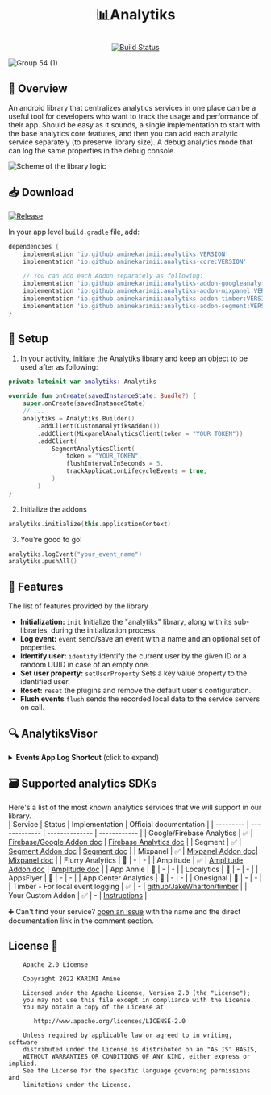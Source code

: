 # <p align="center"> 📊Analytiks</p>
<p align="center">
  <a href="https://github.com/aminekarimii/analytiks/actions"><img alt="Build Status" src="https://github.com/aminekarimii/analytiks/workflows/Android%20CI/badge.svg"/></a>
</p>  

![Group 54 (1)](https://user-images.githubusercontent.com/20410115/228402805-3309d17a-0bc5-4404-90f8-20c9b30e33a9.png)

## 💭 Overview

An android library that centralizes analytics services in one place can be a useful tool for
developers who want to track the usage and performance of their app.
Should be easy as it sounds, a single implementation to start with the base analytics core features,
and then you can add each analytic service separately (to preserve library size).
A debug analytics mode that can log the same properties in the debug console.

![Scheme of the library logic](https://user-images.githubusercontent.com/20410115/225161402-d3a7d24f-da0d-4360-abab-fe86c68f0214.png)

## 📥 Download
[![Release](https://img.shields.io/maven-central/v/io.github.aminekarimii/analytiks)](https://img.shields.io/maven-central/v/io.github.aminekarimii/analytiks)

In your app level ```build.gradle``` file, add:

```gradle
dependencies {
    implementation 'io.github.aminekarimii:analytiks:VERSION'
    implementation 'io.github.aminekarimii:analytiks-core:VERSION'

    // You can add each Addon separately as following:
    implementation 'io.github.aminekarimii:analytiks-addon-googleanalytics:VERSION'
    implementation 'io.github.aminekarimii:analytiks-addon-mixpanel:VERSION'
    implementation 'io.github.aminekarimii:analytiks-addon-timber:VERSION'
    implementation 'io.github.aminekarimii:analytiks-addon-segment:VERSION'
}
```

## 🔌 Setup

1. In your activity, initiate the Analytiks library and keep an object to be used after as
following:

```kotlin
private lateinit var analytiks: Analytiks

override fun onCreate(savedInstanceState: Bundle?) {
    super.onCreate(savedInstanceState)
    // ...
    analytiks = Analytiks.Builder()
        .addClient(CustomAnalytiksAddon())
        .addClient(MixpanelAnalyticsClient(token = "YOUR_TOKEN"))
        .addClient(
            SegmentAnalyticsClient(
                token = "YOUR_TOKEN",
                flushIntervalInSeconds = 5,
                trackApplicationLifecycleEvents = true,
            )
        )
}
```

2. Initialize the addons

```kotlin
analytiks.initialize(this.applicationContext)
```

3. You're good to go!

```kotlin
analytiks.logEvent("your_event_name")
analytiks.pushAll()
```

## 🧪 Features

The list of features provided by the library

- **Initialization:** `init` Initialize the "analytiks" library, along with its sub-libraries,
  during the initialization process.
- **Log event:** `event` send/save an event with a name and an optional set of properties.
- **Identify user:** `identify` Identify the current user by the given ID or a random UUID in case
  of an empty one.
- **Set user property:** `setUserProperty` Sets a key value property to the identified user.
- **Reset:** `reset` the plugins and remove the default user's configuration.
- **Flush events** `flush` sends the recorded local data to the service servers on call.

## 🔍 AnalytiksVisor
<details>
<summary><strong> Events App Log Shortcut</strong> (click to expand) </summary>

The latest update introduces an internal application, `analytiks-addon-appvisor`. This addition provides developers with a streamlined interface to visualize, share, and manage application events efficiently. 

### Key Features

- **Event Visualization**: Easily view all recorded events within your application in a simple and intuitive UI.
## 🚧 Comming up
- **Event Sharing**: Share specific events as text directly from the app visor, facilitating seamless collaboration among team members.
- **New Event Notifications**: Receive notifications for new events to stay updated on your app's activity without constant manual checks.

### Getting Started

To integrate this feature into your application, follow the steps below:

1. **Add Dependency**: Ensure your `build.gradle` file includes the `analytiks-addon-appvisor` module as a dependency:

```groovy
dependencies {
    implementation 'io.github.aminekarimii:analytiks-addon-appvisor:{LATEST_VERSION}'
}
```

2. **Initialization**: Initialize AnalytiksVisor and add the interceptor to your Analytiks configuration:

```kotlin
Analytiks.Builder()
    .addInterceptor(AppVisorActivity.initialize())
    // ...
    .build()
```

3. **Create Shortcut**: to create AnalytiksVisor Shortcut, add:

```kotlin
class AnalytiksApplication : Application() {
    override fun onCreate() {
        super.onCreate()
        AnalytiksVisor.createShortcut(this)
    }
}
```

### Video Demo

</details>


## 🗃 Supported analytics SDKs
Here's a list of the most known analytics services that we will support in our library.  
| Service   |     Status    | Implementation | Official documentation |
| --------- | ------------- | -------------- | ------------ |
| Google/Firebase Analytics  | ✅  | <a href="./addon/analytiks-googleanalytics/README.md">Firebase/Google Addon doc</a>  | <a href="https://firebase.google.com/docs/analytics/get-started?platform=android">Firebase Analytics doc</a> |
| Segment  | ✅  | <a href="./addon/analytiks-segment/README.md">Segment Addon doc</a> | <a href="https://segment.com/docs/connections/sources/catalog/libraries/mobile/kotlin-android/" >Segment doc</a> |
| Mixpanel  | ✅  | <a href="./addon/analytiks-mixpanel/README.md">Mixpanel Addon doc</a>| <a href="https://developer.mixpanel.com/docs/android">Mixpanel doc</a> |
| Flurry Analytics  | 🚧  | - | - |
| Amplitude  | ✅ | <a href="./addon/analytiks-amplitude/README.md">Amplitude Addon doc</a> | <a href="https://www.docs.developers.amplitude.com/data/sdks/sdk-quickstart/">Amplitude doc</a> |
| App Annie  | 🚧  | - | - |
| Localytics  | 🚧  | - | - |
| AppsFlyer  | 🚧  | - | - |
| App Center Analytics  | 🚧  | - | - |
| Onesignal  | 🚧  | - | - |
| Timber - For local event logging  | ✅  | - | <a href="https://github.com/JakeWharton/timber">github/JakeWharton/timber</a> | 
| Your Custom Addon  | ✅  | - | <a href="./analytiks-core">Instructions</a> |

➕ Can't find your service? [open an issue](https://github.com/aminekarimii/analytiks/issues/new) with the name and the direct documentation link in the comment section.

## License 🔖

```
    Apache 2.0 License

    Copyright 2022 KARIMI Amine

    Licensed under the Apache License, Version 2.0 (the "License");
    you may not use this file except in compliance with the License.
    You may obtain a copy of the License at

       http://www.apache.org/licenses/LICENSE-2.0

    Unless required by applicable law or agreed to in writing, software
    distributed under the License is distributed on an "AS IS" BASIS,
    WITHOUT WARRANTIES OR CONDITIONS OF ANY KIND, either express or implied.
    See the License for the specific language governing permissions and
    limitations under the License.

```
